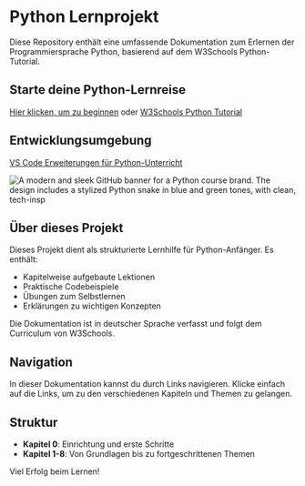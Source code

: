 # Python Lernprojekt

Diese Repository enthält eine umfassende Dokumentation zum Erlernen der Programmiersprache Python, basierend auf dem W3Schools Python-Tutorial.

## Starte deine Python-Lernreise

[Hier klicken, um zu beginnen](/Projekte/Kapitel_0/Anfang_Lese_Mich.md) oder [W3Schools Python Tutorial](https://www.w3schools.com/python/default.asp)

## Entwicklungsumgebung

[VS Code Erweiterungen für Python-Unterricht](/.vscode/extensions.md)

![A modern and sleek GitHub banner for a Python course brand. The design includes a stylized Python snake in blue and green tones, with clean, tech-insp](./Projekte/z_Projekt_Daten/img/DALL·E%202025-03-22%2017.54.23.webp)

## Über dieses Projekt

Dieses Projekt dient als strukturierte Lernhilfe für Python-Anfänger. Es enthält:

- Kapitelweise aufgebaute Lektionen
- Praktische Codebeispiele
- Übungen zum Selbstlernen
- Erklärungen zu wichtigen Konzepten

Die Dokumentation ist in deutscher Sprache verfasst und folgt dem Curriculum von W3Schools.

## Navigation

In dieser Dokumentation kannst du durch Links navigieren. Klicke einfach auf die Links, um zu den verschiedenen Kapiteln und Themen zu gelangen.

## Struktur

- **Kapitel 0**: Einrichtung und erste Schritte
- **Kapitel 1-8**: Von Grundlagen bis zu fortgeschrittenen Themen

Viel Erfolg beim Lernen!
